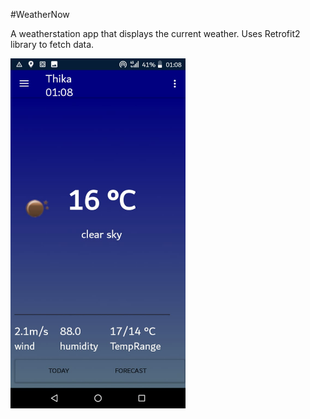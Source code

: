 #WeatherNow

A weatherstation app that displays the current weather. Uses Retrofit2 library to fetch data.

<img src="screenshots/Image1.jpeg" width="280">